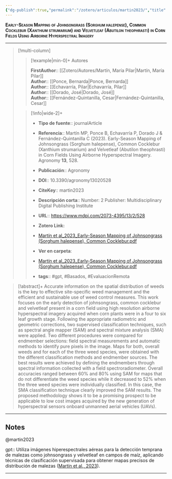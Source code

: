 ```yaml
---
{"dg-publish":true,"permalink":"/zotero/articulos/martin2023/","title":"Early-Season Mapping of Johnsongrass (Sorghum halepense), Common Cocklebur (Xanthium strumarium) and Velvetleaf (Abutilon theophrasti) in Corn Fields Using Airborne Hyperspectral Imagery","tags":["#zotero"]}
---
```



<span style="font-variant:small-caps; font-weight: bold;">Early-Season Mapping of Johnsongrass (Sorghum halepense), Common Cocklebur (Xanthium strumarium) and Velvetleaf (Abutilon theophrasti) in Corn Fields Using Airborne Hyperspectral Imagery</span>

---


> [!multi-column]
>
>> [!example|min-0]+ Autores
>> 
>> **FirstAuthor**:: [[Zotero/Autores/Martín, María Pilar\|Martín, María Pilar]]  
>> **Author**:: [[Ponce, Bernarda\|Ponce, Bernarda]]  
>> **Author**:: [[Echavarría, Pilar\|Echavarría, Pilar]]  
>> **Author**:: [[Dorado, José\|Dorado, José]]  
>> **Author**:: [[Fernández-Quintanilla, Cesar\|Fernández-Quintanilla, Cesar]]  
 >
>
>> [!info|wide-2]+
>>
>> - **Tipo de fuente**:: journalArticle
>> - **Referencia**:: Martín MP, Ponce B, Echavarría P, Dorado J & Fernández-Quintanilla C (2023). Early-Season Mapping of Johnsongrass (Sorghum halepense), Common Cocklebur (Xanthium strumarium) and Velvetleaf (Abutilon theophrasti) in Corn Fields Using Airborne Hyperspectral Imagery. Agronomy **13**, 528.
>> - **Publicación**:: Agronomy
>> - **DOI**:: 10.3390/agronomy13020528
>> - **CiteKey**:: martin2023
>> - **Descripción corta**:: Number: 2
Publisher: Multidisciplinary Digital Publishing Institute
>> - **URL**:: https://www.mdpi.com/2073-4395/13/2/528
>> - **Zotero Link:** 
>> - [Martín et al_2023_Early-Season Mapping of Johnsongrass (Sorghum halepense), Common Cocklebur.pdf](zotero://select/library/items/WHMEYP7F)
>>
>> - **Ver en carpeta**: 
>> - [Martín et al_2023_Early-Season Mapping of Johnsongrass (Sorghum halepense), Common Cocklebur.pdf](file://J:\OneDrive\Articulos\Martín%20et%20al_2023_Early-Season%20Mapping%20of%20Johnsongrass%20(Sorghum%20halepense),%20Common%20Cocklebur.pdf)
>> - **tags**:: #gpt, #Basados, #EvaluacionRemota



> [!abstract]+ 
>Accurate information on the spatial distribution of weeds is the key to effective site-specific weed management and the efficient and sustainable use of weed control measures. This work focuses on the early detection of johnsongrass, common cocklebur and velvetleaf present in a corn field using high resolution airborne hyperspectral imagery acquired when corn plants were in a four to six leaf growth stage. Following the appropriate radiometric and geometric corrections, two supervised classification techniques, such as spectral angle mapper (SAM) and spectral mixture analysis (SMA) were applied. Two different procedures were compared for endmember selections: field spectral measurements and automatic methods to identify pure pixels in the image. Maps for both, overall weeds and for each of the three weed species, were obtained with the different classification methods and endmember sources. The best results were achieved by defining the endmembers through spectral information collected with a field spectroradiometer. Overall accuracies ranged between 60% and 80% using SAM for maps that do not differentiate the weed species while it decreased to 52% when the three weed species were individually classified. In this case, the SMA classification technique clearly improved the SAM results. The proposed methodology shows it to be a promising prospect to be applicable to low cost images acquired by the new generation of hyperspectral sensors onboard unmanned aerial vehicles (UAVs).


--- 

## Notes

@martin2023

gpt:: Utiliza imágenes hiperespectrales aéreas para la detección temprana de malezas como johnsongrass y velvetleaf en campos de maíz, aplicando técnicas de clasificación supervisada para obtener mapas precisos de distribución de malezas ([Martín et al., 2023](zotero://select/library/items/DBM4L79F)).






---







